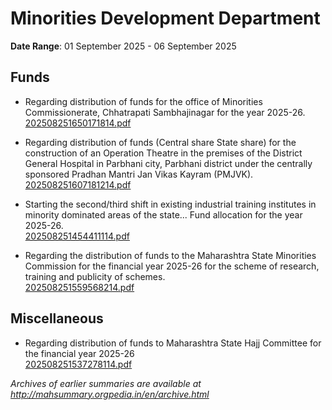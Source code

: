 # Minorities Development Department

**Date Range**: 01 September 2025 - 06 September 2025


## Funds
- Regarding distribution of funds for the office of Minorities Commissionerate, Chhatrapati Sambhajinagar for the year 2025-26.\
  [202508251650171814.pdf](https://gr.maharashtra.gov.in/Site/Upload/Government%20Resolutions/English/202508251650171814.pdf)

- Regarding distribution of funds (Central share  State share) for the construction of an Operation Theatre in the premises of the District General Hospital in Parbhani city, Parbhani district under the centrally sponsored Pradhan Mantri Jan Vikas Kayram (PMJVK).\
  [202508251607181214.pdf](https://gr.maharashtra.gov.in/Site/Upload/Government%20Resolutions/English/202508251607181214.pdf)

- Starting the second/third shift in existing industrial training institutes in minority dominated areas of the state... Fund allocation for the year 2025-26.\
  [202508251454411114.pdf](https://gr.maharashtra.gov.in/Site/Upload/Government%20Resolutions/English/202508251454411114.pdf)

- Regarding the distribution of funds to the Maharashtra State Minorities Commission for the financial year 2025-26 for the scheme of research, training and publicity of schemes.\
  [202508251559568214.pdf](https://gr.maharashtra.gov.in/Site/Upload/Government%20Resolutions/English/202508251559568214.pdf)

## Miscellaneous
- Regarding distribution of funds to Maharashtra State Hajj Committee for the financial year 2025-26\
  [202508251537278114.pdf](https://gr.maharashtra.gov.in/Site/Upload/Government%20Resolutions/English/202508251537278114.pdf)


*Archives of earlier summaries are available at http://mahsummary.orgpedia.in/en/archive.html*